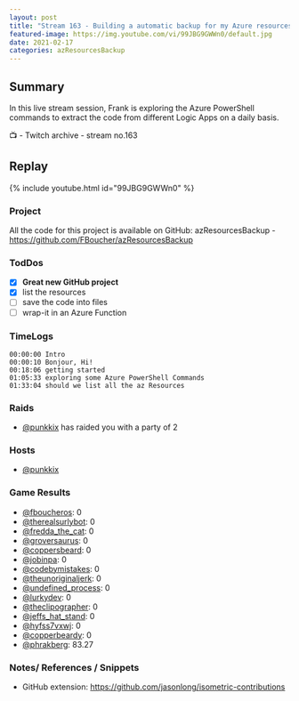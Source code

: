 ```yaml
---
layout: post
title: "Stream 163 - Building a automatic backup for my Azure resources"
featured-image: https://img.youtube.com/vi/99JBG9GWWn0/default.jpg
date: 2021-02-17
categories: azResourcesBackup
---
```


## Summary

In this live stream session, Frank is exploring the Azure PowerShell commands to extract the code from different Logic Apps on a daily basis.

📺 - Twitch archive - stream no.163

## Replay

{% include youtube.html id="99JBG9GWWn0" %}
<br/><!--more-->



### Project

All the code for this project is available on GitHub: azResourcesBackup - https://github.com/FBoucher/azResourcesBackup

### TodDos

- [X] **Great new GitHub project**
- [X] list the resources
- [ ] save the code into files
- [ ] wrap-it in an Azure Function

### TimeLogs

    00:00:00 Intro
    00:00:10 Bonjour, Hi!
    00:18:06 getting started
    01:05:33 exploring some Azure PowerShell Commands
    01:33:04 should we list all the az Resources

### Raids

- [@punkkix](https://www.twitch.tv/punkkix) has raided you with a party of 2

### Hosts

- [@punkkix](https://www.twitch.tv/punkkix)

### Game Results

- [@fboucheros](https://www.twitch.tv/fboucheros): 0
- [@therealsurlybot](https://www.twitch.tv/therealsurlybot): 0
- [@fredda_the_cat](https://www.twitch.tv/fredda_the_cat): 0
- [@groversaurus](https://www.twitch.tv/groversaurus): 0
- [@coppersbeard](https://www.twitch.tv/coppersbeard): 0
- [@jobinpa](https://www.twitch.tv/jobinpa): 0
- [@codebymistakes](https://www.twitch.tv/codebymistakes): 0
- [@theunoriginaljerk](https://www.twitch.tv/theunoriginaljerk): 0
- [@undefined_process](https://www.twitch.tv/undefined_process): 0
- [@lurkydev](https://www.twitch.tv/lurkydev): 0
- [@theclipographer](https://www.twitch.tv/theclipographer): 0
- [@jeffs_hat_stand](https://www.twitch.tv/jeffs_hat_stand): 0
- [@hyfss7vxwj](https://www.twitch.tv/hyfss7vxwj): 0
- [@copperbeardy](https://www.twitch.tv/copperbeardy): 0
- [@phrakberg](https://www.twitch.tv/phrakberg): 83.27

### Notes/ References / Snippets

- GitHub extension: https://github.com/jasonlong/isometric-contributions
